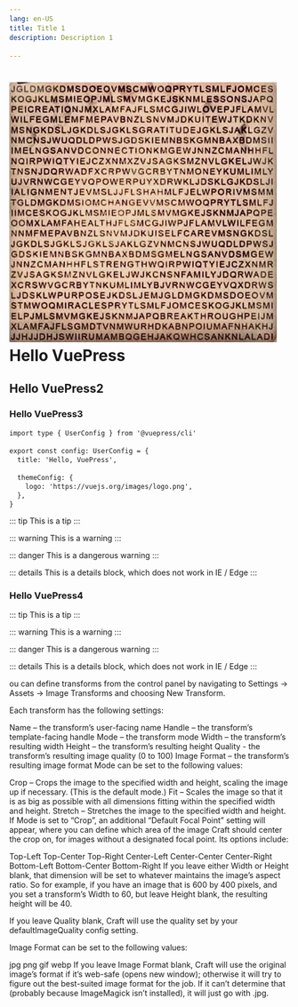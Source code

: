 ```yaml
---
lang: en-US
title: Title 1
description: Description 1

---
```

# ![](/uploads/3-word-find.jpg)Hello VuePress

## Hello VuePress2

### Hello VuePress3

```ts{1,6-8}
import type { UserConfig } from '@vuepress/cli'

export const config: UserConfig = {
  title: 'Hello, VuePress',

  themeConfig: {
    logo: 'https://vuejs.org/images/logo.png',
  },
}
```

::: tip
This is a tip
:::

::: warning
This is a warning
:::

::: danger
This is a dangerous warning
:::

::: details
This is a details block, which does not work in IE / Edge
:::

### Hello VuePress4

::: tip
This is a tip
:::

::: warning
This is a warning
:::

::: danger
This is a dangerous warning
:::

::: details
This is a details block, which does not work in IE / Edge
:::

ou can define transforms from the control panel by navigating to Settings → Assets → Image Transforms and choosing New Transform.

Each transform has the following settings:

Name – the transform’s user-facing name
Handle – the transform’s template-facing handle
Mode – the transform mode
Width – the transform’s resulting width
Height – the transform’s resulting height
Quality - the transform’s resulting image quality (0 to 100)
Image Format – the transform’s resulting image format
Mode can be set to the following values:

Crop – Crops the image to the specified width and height, scaling the image up if necessary. (This is the default mode.)
Fit – Scales the image so that it is as big as possible with all dimensions fitting within the specified width and height.
Stretch – Stretches the image to the specified width and height.
If Mode is set to “Crop”, an additional “Default Focal Point” setting will appear, where you can define which area of the image Craft should center the crop on, for images without a designated focal point. Its options include:

Top-Left
Top-Center
Top-Right
Center-Left
Center-Center
Center-Right
Bottom-Left
Bottom-Center
Bottom-Right
If you leave either Width or Height blank, that dimension will be set to whatever maintains the image’s aspect ratio. So for example, if you have an image that is 600 by 400 pixels, and you set a transform’s Width to 60, but leave Height blank, the resulting height will be 40.

If you leave Quality blank, Craft will use the quality set by your defaultImageQuality config setting.

Image Format can be set to the following values:

jpg
png
gif
webp
If you leave Image Format blank, Craft will use the original image’s format if it’s web-safe (opens new window); otherwise it will try to figure out the best-suited image format for the job. If it can’t determine that (probably because ImageMagick isn’t installed), it will just go with .jpg.